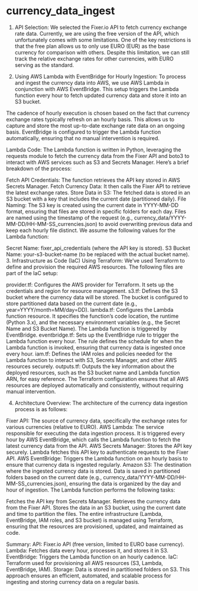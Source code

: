 # currency_data_ingest
1. API Selection:
We selected the Fixer.io API to fetch currency exchange rate data. Currently, we are using the free version of the API, which unfortunately comes with some limitations. One of the key restrictions is that the free plan allows us to only use EURO (EUR) as the base currency for comparison with others. Despite this limitation, we can still track the relative exchange rates for other currencies, with EURO serving as the standard.

2. Using AWS Lambda with EventBridge for Hourly Ingestion:
To process and ingest the currency data into AWS, we use AWS Lambda in conjunction with AWS EventBridge. This setup triggers the Lambda function every hour to fetch updated currency data and store it into an S3 bucket.

The cadence of hourly execution is chosen based on the fact that currency exchange rates typically refresh on an hourly basis. This allows us to capture and store the most up-to-date exchange rate data on an ongoing basis. EventBridge is configured to trigger the Lambda function automatically, ensuring that no manual intervention is required.

Lambda Code:
The Lambda function is written in Python, leveraging the requests module to fetch the currency data from the Fixer API and boto3 to interact with AWS services such as S3 and Secrets Manager. Here’s a brief breakdown of the process:

Fetch API Credentials: The function retrieves the API key stored in AWS Secrets Manager.
Fetch Currency Data: It then calls the Fixer API to retrieve the latest exchange rates.
Store Data in S3: The fetched data is stored in an S3 bucket with a key that includes the current date (partitioned daily).
File Naming: The S3 key is created using the current date in YYYY-MM-DD format, ensuring that files are stored in specific folders for each day. Files are named using the timestamp of the request (e.g., currency_data/YYYY-MM-DD/HH-MM-SS_currencies.json) to avoid overwriting previous data and keep each hourly file distinct.
We assume the following values for the Lambda function:

Secret Name: fixer_api_credentials (where the API key is stored).
S3 Bucket Name: your-s3-bucket-name (to be replaced with the actual bucket name).
3. Infrastructure as Code (IaC) Using Terraform:
We’ve used Terraform to define and provision the required AWS resources. The following files are part of the IaC setup:

provider.tf: Configures the AWS provider for Terraform. It sets up the credentials and region for resource management.
s3.tf: Defines the S3 bucket where the currency data will be stored. The bucket is configured to store partitioned data based on the current date (e.g., year=YYYY/month=MM/day=DD).
lambda.tf: Configures the Lambda function resource. It specifies the function’s code location, the runtime (Python 3.x), and the necessary environment variables (e.g., the Secret Name and S3 Bucket Name). The Lambda function is triggered by EventBridge.
eventbridge.tf: Sets up the EventBridge rule to trigger the Lambda function every hour. The rule defines the schedule for when the Lambda function is invoked, ensuring that currency data is ingested once every hour.
iam.tf: Defines the IAM roles and policies needed for the Lambda function to interact with S3, Secrets Manager, and other AWS resources securely.
outputs.tf: Outputs the key information about the deployed resources, such as the S3 bucket name and Lambda function ARN, for easy reference.
The Terraform configuration ensures that all AWS resources are deployed automatically and consistently, without requiring manual intervention.

4. Architecture Overview:
The architecture of the currency data ingestion process is as follows:

Fixer API: The source of currency data, specifically the exchange rates for various currencies (relative to EURO).
AWS Lambda: The service responsible for executing the data ingestion process. It is triggered every hour by AWS EventBridge, which calls the Lambda function to fetch the latest currency data from the API.
AWS Secrets Manager: Stores the API key securely. Lambda fetches this API key to authenticate requests to the Fixer API.
AWS EventBridge: Triggers the Lambda function on an hourly basis to ensure that currency data is ingested regularly.
Amazon S3: The destination where the ingested currency data is stored. Data is saved in partitioned folders based on the current date (e.g., currency_data/YYYY-MM-DD/HH-MM-SS_currencies.json), ensuring the data is organized by the day and hour of ingestion.
The Lambda function performs the following tasks:

Fetches the API key from Secrets Manager.
Retrieves the currency data from the Fixer API.
Stores the data in an S3 bucket, using the current date and time to partition the files.
The entire infrastructure (Lambda, EventBridge, IAM roles, and S3 bucket) is managed using Terraform, ensuring that the resources are provisioned, updated, and maintained as code.

Summary:
API: Fixer.io API (free version, limited to EURO base currency).
Lambda: Fetches data every hour, processes it, and stores it in S3.
EventBridge: Triggers the Lambda function on an hourly cadence.
IaC: Terraform used for provisioning all AWS resources (S3, Lambda, EventBridge, IAM).
Storage: Data is stored in partitioned folders on S3.
This approach ensures an efficient, automated, and scalable process for ingesting and storing currency data on a regular basis.
